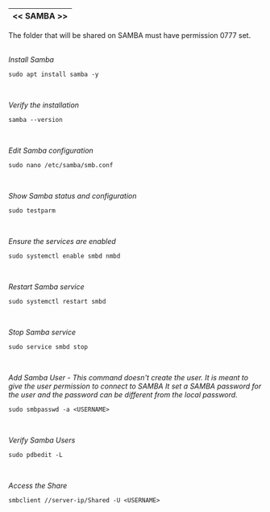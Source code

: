 |<< SAMBA >>|
|-------------|

The folder that will be shared on SAMBA must have permission 0777 set.
<br>
<br>

*Install Samba*
```
sudo apt install samba -y
```
<br>

*Verify the installation*
```
samba --version
```
<br>

*Edit Samba configuration*
```
sudo nano /etc/samba/smb.conf
```
<br>

*Show Samba status and configuration*
```
sudo testparm
```
<br>

*Ensure the services are enabled*
```
sudo systemctl enable smbd nmbd

```
<br>

*Restart Samba service*
```
sudo systemctl restart smbd
```
<br>

*Stop Samba service*
```
sudo service smbd stop
```
<br>

*Add Samba User - This command doesn't create the user. It is meant to give the user permission to connect to SAMBA
It set a SAMBA password for the user and the password can be different from the local password.*
```
sudo smbpasswd -a <USERNAME>
```
<br>

*Verify Samba Users*
```
sudo pdbedit -L
```
<br>

*Access the Share*
```
smbclient //server-ip/Shared -U <USERNAME>
```
<br>
